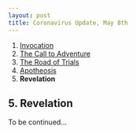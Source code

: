 ```yaml
---
layout: post
title: Coronavirus Update, May 8th
---
```

<ol>
  <li><a href="/blog/2005-covid-post/1-invocation/">Invocation</a></li>
  <li><a href="/blog/2005-covid-post/2-call-to-adventure/">The Call to Adventure</a></li>
  <li><a href="/blog/2005-covid-post/3-road-of-trials/">The Road of Trials</a></li>
  <li><a href="/blog/2005-covid-post/4-apotheosis/">Apotheosis</a></li>
  <li><strong>Revelation</strong></li>
</ol>

<h2>5. Revelation</h2>

<p>To be continued...</p>
